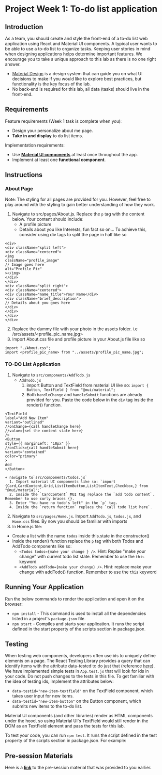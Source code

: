 # Project Week 1: To-do list application
## Introduction
As a team, you should create and style the front-end of a to-do list web application using React and Material UI components. A typical user wants to be able to use a to-do list to organize tasks. Keeping user stories in mind when designing applications helps determine important features. We encourage you to take a unique approach to this lab as there is no one right answer. 
- [Material Design](https://material.io/design/introduction) is a design system that can guide you on what UI decisions to make if you would like to explore best practices, but functionality is the key focus of the lab.
- No back-end is required for this lab, all data (tasks) should live in the front-end.


## Requirements
Feature requirements (Week 1 task is complete when you):
+ Design your personalize about me page.
+ **Take in and display** to do list items.

Implementation requirements:
+ Use [**Material UI components**](https://material-ui.com) at least once throughout the app.
+ Implement at least one **functional component**.


## Instructions

### About Page
Note: The styling for all pages are provided for you. However, feel free to play around with the styling to gain better understanding of how they work.
1. Navigate to src/pages/About.js. Replace the `p` tag with the content below. Your content should include:
    - A profile picture
    - Details about you like Interests, fun fact so on... To achieve this, consider using div tags to split the page in half like so
 ```
 <div>
 <div className="split left">
 <div className="centered">
 <img 
 className="profile_image"
 // Image goes here
 alt="Profile Pic"
 ></img>
 </div>
 </div>
 <div className="split right">
 <div className="centered">
 <div className="name_title">Your Name</div>
 <div className="brief_description">
 // Details about you goes here
 </div>
 </div>
 </div>
 </div>

 ```
2. Replace the dummy file with your photo in the assets folder. i.e /src/assets/<profile_pic_name.jpg>
3. Import About.css file and profile picture in your About.js file like so 
 ```
 import "./About.css";
 import <profile_pic_name> from "../assets/profile_pic_name.jpg";
 ```
### TO-DO List Application
1. Navigate to `src/components/AddTodo.js`
    + `AddTodo.js`
      1. import Button and TextField from material UI like so: `import { Button, TextField } from "@mui/material";`
      2. Both `handleChange` and `handleSubmit` functions are already provided for you. Paste the code below in the `div` tag inside the render() function. 
 ```
 <TextField
 label="Add New Item"
 variant="outlined"
 //onChange={call handleChange here}
 //value={set the content state here}
 />
 <Button
 style={{ marginLeft: "10px" }}
 //onClick={call handleSubmit here}
 variant="contained"
 color="primary"
 >
 Add
 </Button>

 ```
    + navigate to`src/components/todos.js`
      1. Import material UI components like so: `import {Card,CardContent,Grid,ListItemButton,ListItemText,Checkbox,} from "@mui/material";`
      2. Inside the `CardContent` MUI tag replace the `add todo content`. Remember to use curly braces {}.
      3. Enter "You have no todo's left" in the `p` tag.
      4. Inside the `return function` replace the `call todo list here`.
2. Navigate to `src/pages/Home.js`. Import `AddTodo.js`, `todos.js`, and `Home.css` files. By now you should be familiar with imports
3. In Home.js file:
  + Create a list with the name `todos` inside this.state in the constructor()
  + Inside the render() function replace the `p` tag with both Todos and AddTodo components like so:
    + `<Todos todos={make your change } />`. Hint: Replae "make your change" with current todo list state. Remember to use the `this` keyword
    + `<AddTodo addTodo={make your change} />`. Hint: replace make your change with addTodo() function. Remember to use the `this` keyword


## Running Your Application
Run the below commands to render the application and open it on the browser:
* `npm install` - This command is used to install all the dependencies listed in a project's `package.json` file.
* `npm start` - Compiles and starts your application. It runs the script defined in the start property of the scripts section in package.json.


## Testing
When testing web components, developers often use ids to uniquely define elements on a page. The React Testing Library provides a query that can identify items with the attribute data-tested to do just that (reference [here](https://testing-library.com/docs/queries/bytestid/)). We have implemented simple tests in `App.test.js` that will look for ids in your code. Do not push changes to the tests in this file. To get familiar with the idea of testing ids, implement the attributes below:
 + `data-testid="new-item-textfield"` on the TextField component, which takes user input for new items.
 + `data-testid="new-item-button"` on the Button component, which submits new items to the to-do list.

Material UI components (and other libraries) render as HTML components under the hood, so using Material UI's TextField would still render in the DOM as an TextField element and pass the tests for this lab.

To test your code, you can run `npm test`. It runs the script defined in the test property of the scripts section in package.json. For example:


## Pre-session Materials
Here is a [**link**](https://ibm.box.com/s/2ilcx4q3xornonec3kh5s8aadzl2rc48) to the pre-session material that was provided to you earlier.
